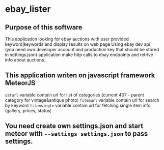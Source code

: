 # ebay_lister

## Purpose of this software
This application looking for ebay auctions with user provided keyword|keywords and display results on web page
Using ebay dev api (you need own developer account and production key that should be stored in settings.json) application
make http calls to ebay endpoints and retrive info about auctions.

## This application writen on javascript framework MeteorJS
`caturl` variable contain url for list of categories (current 407 - parent category for vintage&antique photo) 
`fitemurl` variable contain url for search by keyword
`fitemsingle` variable contain url for fetching single item info (gallery, prices, status)
## You need create own settings.json and start meteor with `--settings settings.json` to pass settings.